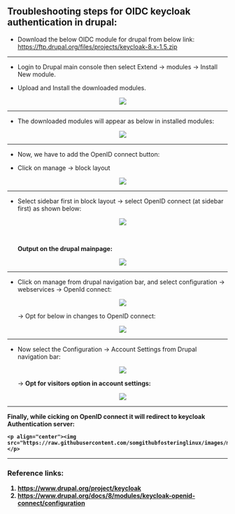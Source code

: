 
## Troubleshooting steps for OIDC keycloak authentication in drupal:

* Download the below OIDC module for drupal from below link: <br/>
  https://ftp.drupal.org/files/projects/keycloak-8.x-1.5.zip

------

* Login to Drupal main console then select Extend -> modules -> Install New module.
* Upload and Install the downloaded modules.
  
    <p align="center"><img src="https://raw.githubusercontent.com/somgithubfosteringlinux/images/main/Troubleshoot_keycloak_Drupal_OIDC_Auth/Extend_Install-new-module.png"></p>
    
------

* The downloaded modules will appear as below in installed modules:
  
     <p align="center"><img src="https://raw.githubusercontent.com/somgithubfosteringlinux/images/main/Troubleshoot_keycloak_Drupal_OIDC_Auth/Installed_modules.png"></p>
     
 ------
     
* Now, we have to add the OpenID connect button:
* Click on manage -> block layout
 
     <p align="center"><img src="https://raw.githubusercontent.com/somgithubfosteringlinux/images/main/Troubleshoot_keycloak_Drupal_OIDC_Auth/Structure_blocl_layout.png"></p>
     
------
     
* Select sidebar first in block layout -> select OpenID connect (at sidebar first) as shown below:
     
     <p align="center"><img src="https://raw.githubusercontent.com/somgithubfosteringlinux/images/main/Troubleshoot_keycloak_Drupal_OIDC_Auth/sidebar_first_OIDC_button.png"></p><br/>
     
     <b>Output on the drupal mainpage:</b><br/>
    
     <p align="center"><img src="https://raw.githubusercontent.com/somgithubfosteringlinux/images/main/Troubleshoot_keycloak_Drupal_OIDC_Auth/oidc_button_homepage.png"></p>
     
------
* Click on manage from drupal navigation bar, and select configuration -> webservices -> OpenId connect:
  
     <p align="center"><img src="https://raw.githubusercontent.com/somgithubfosteringlinux/images/main/Troubleshoot_keycloak_Drupal_OIDC_Auth/Configuration_OpenID%20connect.png"></p>
  
     -> Opt for below in changes to OpenID connect:<br/>
  
   <p align="center"><img src="https://raw.githubusercontent.com/somgithubfosteringlinux/images/main/Troubleshoot_keycloak_Drupal_OIDC_Auth/OpenID%20connect.png"></p>
-------

* Now select the Configuration -> Account Settings from Drupal navigation bar:
  
  
     <p align="center"><img src="https://raw.githubusercontent.com/somgithubfosteringlinux/images/main/Troubleshoot_keycloak_Drupal_OIDC_Auth/Configuration_Account-settings.png"></p>
     
     -> <b>Opt for visitors option in account settings:<b><br/>
     
     <p align="center"><img src="https://raw.githubusercontent.com/somgithubfosteringlinux/images/main/Troubleshoot_keycloak_Drupal_OIDC_Auth/Accountsetting_visitors.png"></p>

------
  
 Finally, while cicking on OpenID connect it will redirect to keycloak Authentication server:
   
    <p align="center"><img src="https://raw.githubusercontent.com/somgithubfosteringlinux/images/main/Troubleshoot_keycloak_Drupal_OIDC_Auth/keycloak_Drupal_Auth.gif"></p>
  
------

### Reference links:
1. https://www.drupal.org/project/keycloak
2. https://www.drupal.org/docs/8/modules/keycloak-openid-connect/configuration
